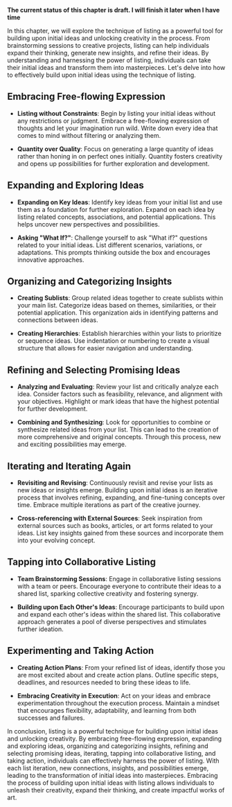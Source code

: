 **The current status of this chapter is draft. I will finish it later when I have time**

In this chapter, we will explore the technique of listing as a powerful tool for building upon initial ideas and unlocking creativity in the process. From brainstorming sessions to creative projects, listing can help individuals expand their thinking, generate new insights, and refine their ideas. By understanding and harnessing the power of listing, individuals can take their initial ideas and transform them into masterpieces. Let's delve into how to effectively build upon initial ideas using the technique of listing.

Embracing Free-flowing Expression
---------------------------------

* **Listing without Constraints**: Begin by listing your initial ideas without any restrictions or judgment. Embrace a free-flowing expression of thoughts and let your imagination run wild. Write down every idea that comes to mind without filtering or analyzing them.

* **Quantity over Quality**: Focus on generating a large quantity of ideas rather than honing in on perfect ones initially. Quantity fosters creativity and opens up possibilities for further exploration and development.

Expanding and Exploring Ideas
-----------------------------

* **Expanding on Key Ideas**: Identify key ideas from your initial list and use them as a foundation for further exploration. Expand on each idea by listing related concepts, associations, and potential applications. This helps uncover new perspectives and possibilities.

* **Asking "What If?"**: Challenge yourself to ask "What if?" questions related to your initial ideas. List different scenarios, variations, or adaptations. This prompts thinking outside the box and encourages innovative approaches.

Organizing and Categorizing Insights
------------------------------------

* **Creating Sublists**: Group related ideas together to create sublists within your main list. Categorize ideas based on themes, similarities, or their potential application. This organization aids in identifying patterns and connections between ideas.

* **Creating Hierarchies**: Establish hierarchies within your lists to prioritize or sequence ideas. Use indentation or numbering to create a visual structure that allows for easier navigation and understanding.

Refining and Selecting Promising Ideas
--------------------------------------

* **Analyzing and Evaluating**: Review your list and critically analyze each idea. Consider factors such as feasibility, relevance, and alignment with your objectives. Highlight or mark ideas that have the highest potential for further development.

* **Combining and Synthesizing**: Look for opportunities to combine or synthesize related ideas from your list. This can lead to the creation of more comprehensive and original concepts. Through this process, new and exciting possibilities may emerge.

Iterating and Iterating Again
-----------------------------

* **Revisiting and Revising**: Continuously revisit and revise your lists as new ideas or insights emerge. Building upon initial ideas is an iterative process that involves refining, expanding, and fine-tuning concepts over time. Embrace multiple iterations as part of the creative journey.

* **Cross-referencing with External Sources**: Seek inspiration from external sources such as books, articles, or art forms related to your ideas. List key insights gained from these sources and incorporate them into your evolving concept.

Tapping into Collaborative Listing
----------------------------------

* **Team Brainstorming Sessions**: Engage in collaborative listing sessions with a team or peers. Encourage everyone to contribute their ideas to a shared list, sparking collective creativity and fostering synergy.

* **Building upon Each Other's Ideas**: Encourage participants to build upon and expand each other's ideas within the shared list. This collaborative approach generates a pool of diverse perspectives and stimulates further ideation.

Experimenting and Taking Action
-------------------------------

* **Creating Action Plans**: From your refined list of ideas, identify those you are most excited about and create action plans. Outline specific steps, deadlines, and resources needed to bring these ideas to life.

* **Embracing Creativity in Execution**: Act on your ideas and embrace experimentation throughout the execution process. Maintain a mindset that encourages flexibility, adaptability, and learning from both successes and failures.

In conclusion, listing is a powerful technique for building upon initial ideas and unlocking creativity. By embracing free-flowing expression, expanding and exploring ideas, organizing and categorizing insights, refining and selecting promising ideas, iterating, tapping into collaborative listing, and taking action, individuals can effectively harness the power of listing. With each list iteration, new connections, insights, and possibilities emerge, leading to the transformation of initial ideas into masterpieces. Embracing the process of building upon initial ideas with listing allows individuals to unleash their creativity, expand their thinking, and create impactful works of art.
